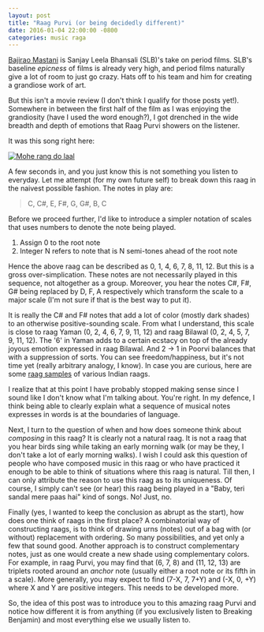 ```yaml
---
layout: post
title: "Raag Purvi (or being decidedly different)"
date: 2016-01-04 22:00:00 -0800
categories: music raga
---
```

[Bajirao Mastani][] is Sanjay Leela Bhansali (SLB)'s take on period films. SLB's
baseline _epicness_ of films is already very high, and period films naturally give
a lot of room to just go crazy. Hats off to his team and him for creating a
grandiose work of art.

But this isn't a movie review (I don't think I qualify for those posts yet!).
Somewhere in between the first half of the film as I was enjoying the
grandiosity (have I used the word enough?), I got drenched in the wide breadth
and depth of emotions that Raag Purvi showers on the listener.

It was this song right here:

[![Mohe rang do laal](http://img.youtube.com/vi/CtVCfYgSxms/0.jpg)](https://www.youtube.com/watch?v=CtVCfYgSxms)

A few seconds in, and you just know this is not something you listen to
everyday. Let me attempt (for my own future self) to break down this raag in the
naivest possible fashion. The notes in play are:

> C, C#, E, F#, G, G#, B, C

Before we proceed further, I'd like to introduce a simpler notation of scales
that uses numbers to denote the note being played.
1. Assign 0 to the root note
2. Integer N refers to note that is N semi-tones ahead of the root note

Hence the above raag can be described as 0, 1, 4, 6, 7, 8, 11, 12.
But this is a gross over-simplication. These notes are not necessarily played in
this sequence, not altogether as a group. Moreover, you hear the notes C#, F#,
G# being replaced by D, F, A respectively which transform the scale to a major
scale (I'm not sure if that is the best way to put it).

It is really the C# and F# notes that add a lot of color (mostly dark shades) to
an otherwise positive-sounding scale. From what I understand, this scale is
close to raag Yaman (0, 2, 4, 6, 7, 9, 11, 12) and raag Bilawal (0, 2, 4, 5, 7,
9, 11, 12). The '6' in Yaman adds to a certain ecstacy on top of the already
joyous emotion expressed in raag Bilawal. And 2 -> 1 in Poorvi balances that
with a suppression of sorts. You can see freedom/happiness, but it's not time
yet (really arbitrary analogy, I know). In case you are curious, here are some
[raag samples] of various Indian raags.

I realize that at this point I have probably stopped making sense since I sound
like I don't know what I'm talking about. You're right. In my defence, I think
being able to clearly explain what a sequence of musical notes expresses in
words is at the boundaries of language.

Next, I turn to the question of when and how does someone think about
_composing_ in this raag? It is clearly not a natural raag. It is not a raag
that you hear birds sing while taking an early morning walk (or may be they, I
don't take a lot of early morning walks). I wish I could ask this question of
people who have composed music in this raag or who have practiced it enough to
be able to think of situations where this raag is natural. Till then, I can only
attribute the reason to use this raag as to its uniqueness. Of course, I simply
can't see (or hear) this raag being played in a "Baby, teri sandal mere paas
hai" kind of songs. No! Just, no.

Finally (yes, I wanted to keep the conclusion as abrupt as the start), how does
one think of raags in the first place? A combinatorial way of constructing
raags, is to think of drawing urns (notes) out of a bag with (or without)
replacement with ordering. So many possibilities, and yet only a few that sound
good. Another approach is to construct complementary notes, just as one would
create a new shade using complementary colors. For example, in raag Purvi, you
may find that (6, 7, 8) and (11, 12, 13) are triplets rooted around an _anchor_
note (usually either a root note or its fifth in a scale). More generally, you
may expect to find (7-X, 7, 7+Y) and (-X, 0, +Y) where X and Y are positive
integers. This needs to be developed more.

So, the idea of this post was to introduce you to this amazing raag Purvi and
notice how different it is from anything (if you exclusively listen to Breaking
Benjamin) and most everything else we usually listen to.

[Bajirao Mastani]: http://www.imdb.com/title/tt3735246/
[raag samples]: http://raag-hindustani.com/Scales1.html
